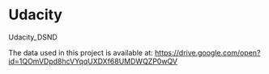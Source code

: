 # Udacity
Udacity_DSND

The data used in this project is available at:
https://drive.google.com/open?id=1QOmVDpd8hcVYqqUXDXf68UMDWQZP0wQV
